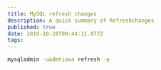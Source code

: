 ```yaml
---
title: MySQL refresh changes
description: A quick summary of Refreshchanges
published: true
date: 2019-10-28T00:44:31.077Z
tags: 
---
```


```sh
mysqladmin -uadmtiaxa refresh -p
```
